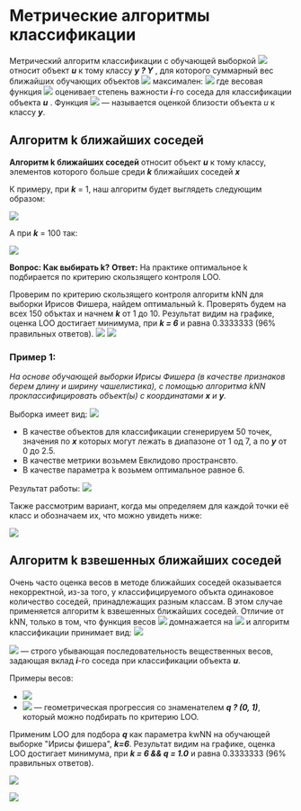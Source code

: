 # Метрические алгоритмы классификации

Метрический алгоритм классификации с обучающей выборкой ![](https://github.com/edem995/R-lang/blob/master/img/Img_Metric_1.PNG?raw=true) относит объект ***u*** к тому классу ***y ? Y*** , для которого суммарный вес ближайших обучающих объектов ![](https://github.com/edem995/R-lang/blob/master/img/Img_Metric_2.PNG?raw=true) максимален:
![](https://github.com/edem995/R-lang/blob/master/img/Img_Metric_3.png?raw=true)
где весовая функция ![](https://github.com/edem995/R-lang/blob/master/imgs/Img_Metric_4.PNG?raw=true) оценивает степень важности ***i***-го соседа для классификации объекта ***u*** . Функция ![](https://github.com/edem995/R-lang/blob/master/img/Img_Metric_2.PNG?raw=true) — называется оценкой близости объекта *u* к классу ***y***.

## Алгоритм k ближайших соседей
**Алгоритм k ближайших соседей** относит объект ***u*** к тому классу, элементов которого больше среди ***k*** ближайших соседей ***x***

К примеру, при ***k*** = 1, наш алгоритм будет выглядеть следующим образом:

![](https://github.com/edem995/R-lang/blob/master/img/1NN.png?raw=true)

А при ***k*** = 100 так:

![](https://github.com/edem995/R-lang/blob/master/img/100NN.png?raw=true)

**Вопрос: Как выбирать k?**
**Ответ:** На практике оптимальное k подбирается по критерию скользящего контроля LOO.

Проверим по критерию скользящего контроля алгоритм kNN для выборки Ирисов Фишера, найдем оптимальный k. Проверять будем на всех 150 объктах и начнем ***k*** от 1 до 10.
Результат видим на графике, оценка LOO достигает минимума, при ***k = 6*** и равна 0.3333333 (96% правильных ответов).
![](https://github.com/edem995/R-lang/blob/master/img/LOO_kNN_1-10.png?raw=true)
![](https://github.com/edem995/R-lang/blob/master/img/LOO_kNN_1-150.png?raw=true)

### Пример 1: 
*На основе обучающей выборки Ирисы Фишера (в качестве признаков берем длину и ширину чашелистика), с помощью алгоритма kNN проклассифицировать объект(ы) с координатами **x** и **y**.*

Выборка имеет вид:
![](https://github.com/edem995/R-lang/blob/master/img/iris.png?raw=true)

- В качестве объектов для классификации сгенерируем 50 точек, значения по ***x*** которых могут лежать в диапазоне от 1 од 7, а по ***y*** от 0 до 2.5.
- В качестве метрики возьмем Евклидово пространсвто.
- В качестве параметра k возьмем оптимальное равное 6.

Результат работы:
![](https://github.com/edem995/R-lang/blob/master/img/6NN_random_points.png?raw=true)

Также рассмотрим вариант, когда мы определяем для каждой точки её класс и обозначаем их, что можно увидеть ниже:

![](https://github.com/edem995/R-lang/blob/master/img/6NN_all.png?raw=true)

## Алгоритм k взвешенных ближайших соседей

Очень часто оценка весов в методе ближайших соседей оказывается некорректной, из-за того, у классифицируемого объкта одинаковое количество соседей, принадлежащих разным классам. В этом случае применяется алгоритм k взвешенных ближайших соседей. Отличие от kNN, только в том, что функция весов ![](https://github.com/edem995/SMDM/blob/master/imgs/Img_Metric_4.PNG?raw=true) домнажается на ![](https://github.com/edem995/SMDM/blob/master/imgs/Img_Metric_10.PNG?raw=true) и алгоритм классификации принимает вид: 
![](https://github.com/edem995/R-lang/blob/master/img/Img_Metric_11.PNG?raw=true)

![](https://github.com/edem995/SMDM/blob/master/imgs/Img_Metric_10.PNG?raw=true) — строго убывающая последовательность вещественных весов, задающая вклад ***i***-го соседа при классификации объекта ***u***.

Примеры весов:
- ![](https://github.com/edem995/R-lang/blob/master/img/Img_Metric_12.PNG?raw=true)
- ![](https://github.com/edem995/R-lang/blob/master/img/Img_Metric_13.PNG?raw=true) — геометрическая прогрессия со
знаменателем ***q ? (0, 1)***, который можно подбирать по критерию LOO.

Применим LOO для подбора ***q*** как параметра kwNN на обучающей выборке "Ирисы фишера", ***k=6***.
Результат видим на графике, оценка LOO достигает минимума, при ***k = 6 && q = 1.0*** и равна 0.3333333 (96% правильных ответов).

![](https://github.com/edem995/R-lang/blob/master/img/LOO_kWNN.png?raw=true)

![](https://github.com/edem995/R-lang/blob/master/img/kWNN.png?raw=true)
